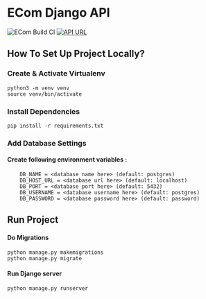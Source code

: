 # ECom Django API

![ECom Build CI](https://github.com/StackUnderFlowHacks/ecommerce_api/workflows/ECom%20Test%20CI/badge.svg)
[![API URL](https://img.shields.io/badge/API-LINK-blueviolet)](https://shop-undrflw.herokuapp.com)

## How To Set Up Project Locally?

### Create & Activate Virtualenv

``` shell script
python3 -m venv venv
source venv/bin/activate
```

### Install Dependencies

``` shell script
pip install -r requirements.txt
```

### Add Database Settings

#### Create following environment variables :

```
    DB_NAME = <database name here> (default: postgres)
    DB_HOST_URL = <database url here> (default: localhost)
    DB_PORT = <database port here> (default: 5432)
    DB_USERNAME = <database username here> (default: postgres)
    DB_PASSWORD = <database password here> (default: password)
```

## Run Project

#### Do Migrations

``` shell script
python manage.py makemigrations
python manage.py migrate
```

#### Run Django server

``` shell script
python manage.py runserver
```
